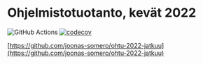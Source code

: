 # Ohjelmistotuotanto, kevät 2022

![GitHub Actions](https://github.com/joonas-somero/ohtu-2022-viikko1/workflows/CI/badge.svg)
[![codecov](https://codecov.io/gh/joonas-somero/ohtu-2022-viikko1/branch/main/graph/badge.svg?token=4Z97SRRF91)](https://codecov.io/gh/joonas-somero/ohtu-2022-viikko1)

[https://github.com/joonas-somero/ohtu-2022-jatkuu](https://github.com/joonas-somero/ohtu-2022-jatkuu)
